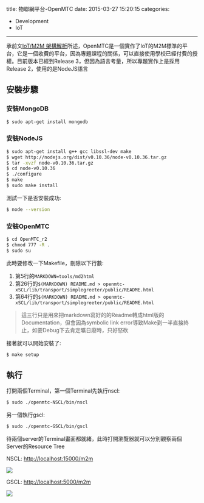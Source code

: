 title: 物聯網平台-OpenMTC
date: 2015-03-27 15:20:15
categories:
  - Development
  - IoT
---

承前文[IoT/M2M 架構解析](http://gocreating.github.io/2015/03/22/iotm2m-%E6%9E%B6%E6%A7%8B%E8%A7%A3%E6%9E%90/)所述，OpenMTC是一個實作了IoT的M2M標準的平台，它是一個收費的平台，因為專題課程的關係，可以直接使用學校已經付費的授權。目前版本已經到Release 3，但因為語言考量，所以專題實作上是採用Release 2，使用的是NodeJS語言

<!--more-->

## 安裝步驟

### 安裝MongoDB

```bash
$ sudo apt-get install mongodb
```

### 安裝NodeJS

```bash
$ sudo apt-get install g++ gcc libssl-dev make
$ wget http://nodejs.org/dist/v0.10.36/node-v0.10.36.tar.gz
$ tar -xvzf node-v0.10.36.tar.gz
$ cd node-v0.10.36
$ ./configure
$ make
$ sudo make install
```

測試一下是否安裝成功:

```bash
$ node --version
```

### 安裝OpenMTC

```bash
$ cd OpenMTC_r2
$ chmod 777 -R .
$ sudo su
```

此時要修改一下Makefile，刪除以下行數:

1. 第5行的`MARKDOWN=tools/md2html`
2. 第26行的`$(MARKDOWN) README.md > openmtc-xSCL/lib/transport/simplegreeter/public/README.html`
3. 第64行的`$(MARKDOWN) README.md > openmtc-xSCL/lib/transport/simplegreeter/public/README.html`

> 這三行只是用來把markdown寫好的的Readme轉成html版的Documentation，但會因為symbolic link error導致Make到一半直接終止，如要Debug下去肯定曠日廢時，只好怒砍

接著就可以開始安裝了:

```bash
$ make setup
```

## 執行

打開兩個Terminal，第一個Terminal先執行nscl:

```bash
$ sudo ./openmtc-NSCL/bin/nscl
```

另一個執行gscl:

```bash
$ sudo ./openmtc-GSCL/bin/gscl
```

待兩個server的Terminal畫面都就緒，此時打開瀏覽器就可以分別觀察兩個Server的Resource Tree

NSCL: <http://localhost:15000/m2m>

![](nscl.png)

GSCL: <http://localhost:5000/m2m>

![](gscl.png)